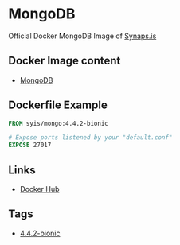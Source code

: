 # MongoDB

Official Docker MongoDB Image of [Synaps.is](https://synaps.is)

## Docker Image content

- [MongoDB](https://www.mongodb.com)

## Dockerfile Example

```dockerfile
FROM syis/mongo:4.4.2-bionic

# Expose ports listened by your "default.conf"
EXPOSE 27017
```

## Links

- [Docker Hub](https://hub.docker.com/r/syis/mongo)

## Tags

- [4.4.2-bionic](https://github.com/synapsis-official/docker_mongo/tree/4.4.2-bionic)
